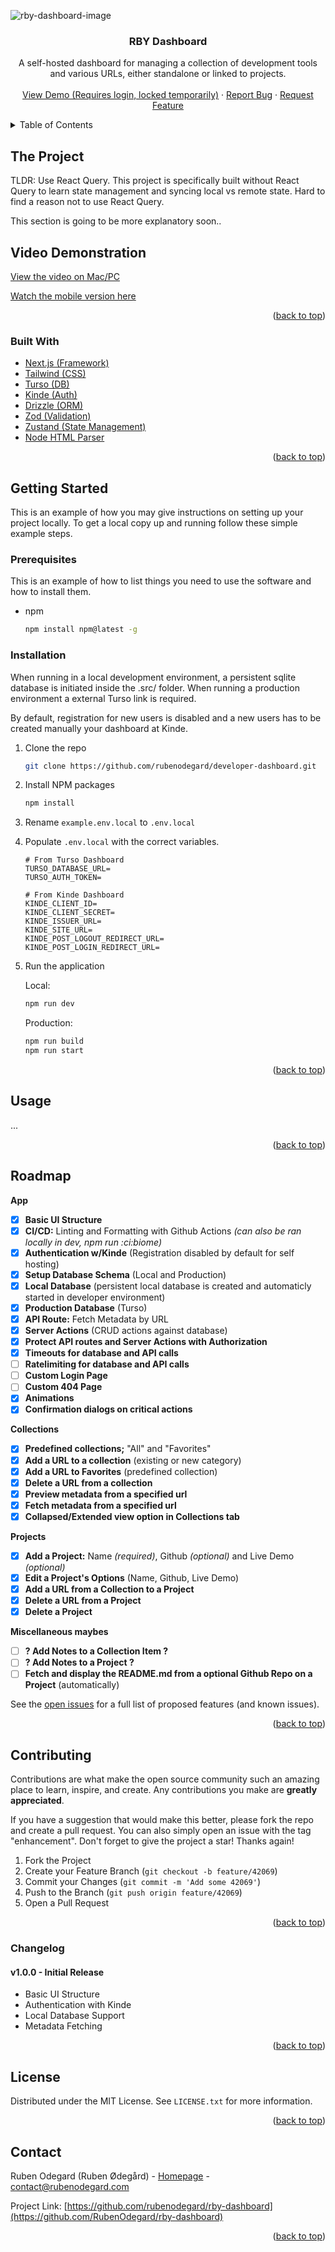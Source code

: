 <a name="readme-top"></a>

![rby-dashboard-image](https://s3-api.udev.no/public-images/developer-dashboard.png)

<h3 align="center">RBY Dashboard</h3>

<p align="center">
A self-hosted dashboard for managing a collection of development tools and various URLs, either standalone or linked to projects.
    <br />
    <br />
    <a href="demo.developer-console.udev.no">View Demo (Requires login, locked temporarily)</a>
    ·
    <a href="https://github.com/rubenodegard/rby-dashboard/issues">Report Bug</a>
    ·
    <a href="https://github.com/rubenodegard/rby-dashboard/issues">Request Feature</a>
  </p>
</div>

<details>
  <summary>Table of Contents</summary>
  <ol>
    <li>
      <a href="#the-project">The Project</a>
      <ul>
        <li><a href="#video-demonstration">Video Demonstration</a></li>
        <li><a href="#built-with">Built With</a></li>
      </ul>
    </li>
    <li>
      <a href="#getting-started">Getting Started</a>
      <ul>
        <li><a href="#prerequisites">Prerequisites</a></li>
        <li><a href="#installation">Installation</a></li>
      </ul>
    </li>
    <li><a href="#usage">Usage</a></li>
    <li><a href="#roadmap">Roadmap</a></li>
    <li><a href="#contributing">Contributing</a></li>
    <li><a href="#license">License</a></li>
    <li><a href="#contact">Contact</a></li>
  </ol>
</details>

<!-- ABOUT THE PROJECT -->

## The Project

TLDR: Use React Query. This project is specifically built without React Query to learn state management and syncing local vs remote state. Hard to find a reason not to use React Query.

This section is going to be more explanatory soon..

## Video Demonstration

[View the video on Mac/PC](https://s3-api.udev.no/public-videos/rby-dashboard-video.mp4)

[Watch the mobile version here](https://www.youtube.com/watch?v=Wp9TTuOef6A)

<!-- Content -->

<p align="right">(<a href="#readme-top">back to top</a>)</p>

### Built With

- [Next.js (Framework)](https://nextjs.org/)
- [Tailwind (CSS)](https://tailwindcss.com/)
- [Turso (DB)](link_to_turso)
- [Kinde (Auth)](link_to_kinde)
- [Drizzle (ORM)](link_to_drizzle)
- [Zod (Validation)](link_to_zod)
- [Zustand (State Management)](link_to_zustand)
- [Node HTML Parser](https://www.npmjs.com/package/node-html-parser)

<p align="right">(<a href="#readme-top">back to top</a>)</p>

<!-- GETTING STARTED -->

## Getting Started

This is an example of how you may give instructions on setting up your project
locally. To get a local copy up and running follow these simple example steps.

### Prerequisites

This is an example of how to list things you need to use the software and how to
install them.

- npm
  ```sh
  npm install npm@latest -g
  ```

### Installation

When running in a local development environment, a persistent sqlite database is
initiated inside the .src/ folder. When running a production environment a
external Turso link is required.

By default, registration for new users is disabled and a new users has to be
created manually your dashboard at Kinde.

1. Clone the repo
   ```sh
   git clone https://github.com/rubenodegard/developer-dashboard.git
   ```
2. Install NPM packages
   ```sh
   npm install
   ```
3. Rename `example.env.local` to `.env.local`
4. Populate `.env.local` with the correct variables.

   ```
   # From Turso Dashboard
   TURSO_DATABASE_URL=
   TURSO_AUTH_TOKEN=

   # From Kinde Dashboard
   KINDE_CLIENT_ID=
   KINDE_CLIENT_SECRET=
   KINDE_ISSUER_URL=
   KINDE_SITE_URL=
   KINDE_POST_LOGOUT_REDIRECT_URL=
   KINDE_POST_LOGIN_REDIRECT_URL=
   ```

5. Run the application

   Local:

   ```sh
   npm run dev
   ```

   Production:

   ```sh
   npm run build
   npm run start
   ```

<p align="right">(<a href="#readme-top">back to top</a>)</p>

## Usage

...

<p align="right">(<a href="#readme-top">back to top</a>)</p>

<!-- ROADMAP -->

## Roadmap

**App**
- [x] **Basic UI Structure**
- [x] **CI/CD:** Linting and Formatting with Github Actions _(can also be ran locally in dev, npm run :ci:biome)_
- [x] **Authentication w/Kinde** (Registration disabled by default for self hosting)
- [x] **Setup Database Schema** (Local and Production)
- [x] **Local Database** (persistent local database is created and automaticly started in developer environment)
- [x] **Production Database** (Turso)
- [x] **API Route:** Fetch Metadata by URL
- [x] **Server Actions** (CRUD actions against database)
- [x] **Protect API routes and Server Actions with Authorization**
- [x] **Timeouts for database and API calls**
- [ ] **Ratelimiting for database and API calls**
- [ ] **Custom Login Page** 
- [ ] **Custom 404 Page**
- [x] **Animations** 
- [x] **Confirmation dialogs on critical actions**

**Collections**
- [x] **Predefined collections;** "All" and "Favorites"
- [x] **Add a URL to a collection** (existing or new category)
- [x] **Add a URL to Favorites** (predefined collection)
- [x] **Delete a URL from a collection**
- [x] **Preview metadata from a specified url**
- [x] **Fetch metadata from a specified url**
- [x] **Collapsed/Extended view option in Collections tab**

**Projects**
- [x] **Add a Project:** Name _(required)_, Github _(optional)_ and Live Demo _(optional)_
- [x] **Edit a Project's Options** (Name, Github, Live Demo)
- [x] **Add a URL from a Collection to a Project**
- [x] **Delete a URL from a Project**
- [x] **Delete a Project**

**Miscellaneous maybes**
- [ ] **? Add Notes to a Collection Item ?**
- [ ] **? Add Notes to a Project ?**
- [ ] **Fetch and display the README.md from a optional Github Repo on a Project** (automatically)

See the
[open issues](https://github.com/othneildrew/Best-README-Template/issues) for a
full list of proposed features (and known issues).

<p align="right">(<a href="#readme-top">back to top</a>)</p>

<!-- CONTRIBUTING -->

## Contributing

Contributions are what make the open source community such an amazing place to
learn, inspire, and create. Any contributions you make are **greatly
appreciated**.

If you have a suggestion that would make this better, please fork the repo and
create a pull request. You can also simply open an issue with the tag
"enhancement". Don't forget to give the project a star! Thanks again!

1. Fork the Project
2. Create your Feature Branch (`git checkout -b feature/42069`)
3. Commit your Changes (`git commit -m 'Add some 42069'`)
4. Push to the Branch (`git push origin feature/42069`)
5. Open a Pull Request

<p align="right">(<a href="#readme-top">back to top</a>)</p>

### Changelog
#### v1.0.0 - Initial Release
- Basic UI Structure
- Authentication with Kinde
- Local Database Support
- Metadata Fetching

<!-- LICENSE -->

<p align="right">(<a href="#readme-top">back to top</a>)</p>

## License

Distributed under the MIT License. See `LICENSE.txt` for more information.

<p align="right">(<a href="#readme-top">back to top</a>)</p>

<!-- CONTACT -->

## Contact

Ruben Odegard (Ruben Ødegård) - [Homepage](https://rubenodegard.com) -
contact@rubenodegard.com

Project Link:
[https://github.com/rubenodegard/rby-dashboard](https://github.com/RubenOdegard/rby-dashboard)

<p align="right">(<a href="#readme-top">back to top</a>)</p>
